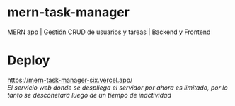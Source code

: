 # mern-task-manager
MERN app | Gestión CRUD de usuarios y tareas | Backend y Frontend

# Deploy 
https://mern-task-manager-six.vercel.app/  
*El servicio web donde se despliega el servidor por ahora es limitado, por lo tanto se desconetará luego de un tiempo de inactividad*

